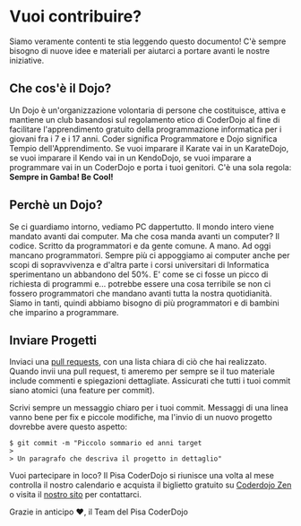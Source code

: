# Vuoi contribuire?

Siamo veramente contenti te stia leggendo questo documento! C'è sempre bisogno di nuove idee e materiali per aiutarci a portare avanti le nostre iniziative. 

## Che cos'è il Dojo?

Un Dojo è un'organizzazione volontaria di persone che costituisce, attiva e mantiene un club basandosi sul regolamento etico di CoderDojo al fine di facilitare l'apprendimento gratuito della programmazione informatica per i giovani fra i 7 e i 17 anni.
Coder significa Programmatore e Dojo significa Tempio dell'Apprendimento.
Se vuoi imparare il Karate vai in un KarateDojo,
se vuoi imparare il Kendo vai in un KendoDojo,
se vuoi imparare a programmare vai in un CoderDojo e porta i tuoi genitori.
C'è una sola regola: **Sempre in Gamba! Be Cool!**

## Perchè un Dojo?

Se ci guardiamo intorno, vediamo PC dappertutto. Il mondo intero viene mandato avanti dai computer. Ma che cosa manda avanti un computer? Il codice. Scritto da programmatori e da gente comune. A mano. Ad oggi mancano programmatori. Sempre più ci appoggiamo ai computer anche per scopi di sopravvivenza e d'altra parte i corsi universitari di Informatica sperimentano un abbandono del 50%.
E' come se ci fosse un picco di richiesta di programmi e... potrebbe essere una cosa terribile se non ci fossero programmatori che mandano avanti tutta la nostra quotidianità. Siamo in tanti, quindi abbiamo bisogno di più programmatori e di bambini che imparino a programmare.

## Inviare Progetti

Inviaci una  [pull requests](http://help.github.com/pull-requests/), con una lista chiara di ciò che hai realizzato. Quando invii una pull request, ti ameremo per sempre se il tuo materiale include commenti e spiegazioni dettagliate. Assicurati che tutti i tuoi commit siano atomici (una feature per commit).

Scrivi sempre un messaggio chiaro per i tuoi commit. Messaggi di una linea vanno bene per fix e piccole modifiche, ma l'invio di un nuovo progetto dovrebbe avere questo aspetto:

    $ git commit -m "Piccolo sommario ed anni target
    > 
    > Un paragrafo che descriva il progetto in dettaglio"

Vuoi partecipare in loco? Il Pisa CoderDojo si riunisce una volta al mese controlla il nostro calendario e acquista il biglietto gratuito su [Coderdojo Zen](https://zen.coderdojo.com/dojos/it/toscana/pisa-province-of-pisa/pisa) o visita il [nostro sito](https://pisa.coderdojo.it/) per contattarci.

Grazie in anticipo :heart:,
il Team del Pisa CoderDojo